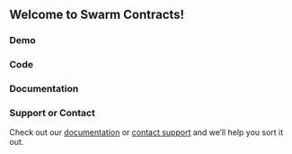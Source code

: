 ## Welcome to Swarm Contracts!

### Demo

### Code

### Documentation

### Support or Contact

Check out our [documentation](https://docs.github.com/categories/github-pages-basics/) or [contact support](https://github.com/contact) and we’ll help you sort it out.
